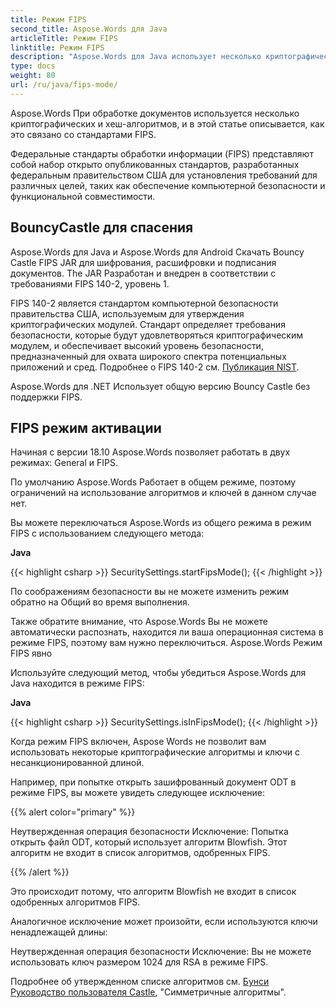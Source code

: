 ```yaml
---
title: Режим FIPS
second_title: Aspose.Words для Java
articleTitle: Режим FIPS
linktitle: Режим FIPS
description: "Aspose.Words для Java использует несколько криптографических и хеш-алгоритмов при обработке документов в соответствии со стандартами FIPS."
type: docs
weight: 80
url: /ru/java/fips-mode/
---
```


Aspose.Words При обработке документов используется несколько криптографических и хеш-алгоритмов, и в этой статье описывается, как это связано со стандартами FIPS.

Федеральные стандарты обработки информации (FIPS) представляют собой набор открыто опубликованных стандартов, разработанных федеральным правительством США для установления требований для различных целей, таких как обеспечение компьютерной безопасности и функциональной совместимости.

## BouncyCastle для спасения

Aspose.Words для Java и Aspose.Words для Android Скачать Bouncy Castle FIPS JAR для шифрования, расшифровки и подписания документов. The JAR Разработан и внедрен в соответствии с требованиями FIPS 140-2, уровень 1.

FIPS 140-2 является стандартом компьютерной безопасности правительства США, используемым для утверждения криптографических модулей. Стандарт определяет требования безопасности, которые будут удовлетворяться криптографическим модулем, и обеспечивает высокий уровень безопасности, предназначенный для охвата широкого спектра потенциальных приложений и сред. Подробнее о FIPS 140-2 см. [Публикация NIST](https://www.nist.gov/publications/security-requirements-cryptographic-modules-includes-change-notices-1232002?pub_id=902003).

Aspose.Words для .NET Использует общую версию Bouncy Castle без поддержки FIPS.

## FIPS режим активации

Начиная с версии 18.10 Aspose.Words позволяет работать в двух режимах: General и FIPS.

По умолчанию Aspose.Words Работает в общем режиме, поэтому ограничений на использование алгоритмов и ключей в данном случае нет.

Вы можете переключаться Aspose.Words из общего режима в режим FIPS с использованием следующего метода:

**Java**

{{< highlight csharp >}}
SecuritySettings.startFipsMode();
{{< /highlight >}}

По соображениям безопасности вы не можете изменить режим обратно на Общий во время выполнения.

Также обратите внимание, что Aspose.Words Вы не можете автоматически распознать, находится ли ваша операционная система в режиме FIPS, поэтому вам нужно переключиться. Aspose.Words Режим FIPS явно

Используйте следующий метод, чтобы убедиться Aspose.Words для Java находится в режиме FIPS:

**Java**

{{< highlight csharp >}}
SecuritySettings.isInFipsMode();
{{< /highlight >}}

Когда режим FIPS включен, Aspose Words не позволит вам использовать некоторые криптографические алгоритмы и ключи с несанкционированной длиной.

Например, при попытке открыть зашифрованный документ ODT в режиме FIPS, вы можете увидеть следующее исключение:

{{% alert color="primary" %}}

Неутвержденная операция безопасности Исключение: Попытка открыть файл ODT, который использует алгоритм Blowfish. Этот алгоритм не входит в список алгоритмов, одобренных FIPS.

{{% /alert %}}

Это происходит потому, что алгоритм Blowfish не входит в список одобренных алгоритмов FIPS.

Аналогичное исключение может произойти, если используются ключи ненадлежащей длины:

Неутвержденная операция безопасности Исключение: Вы не можете использовать ключ размером 1024 для RSA в режиме FIPS.

Подробнее об утвержденном списке алгоритмов см. [Бунси Руководство пользователя Castle](https://downloads.bouncycastle.org/fips-java/BC-FJA-UserGuide-1.0.1.pdf), "Симметричные алгоритмы".



